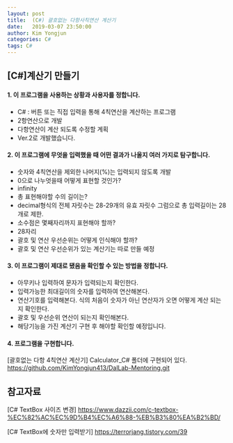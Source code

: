 ```yaml
---
layout: post
title:  (C#) 괄호없는 다항사칙연산 계산기
date:   2019-03-07 23:50:00
author: Kim Yongjun
categories: C#
tags: C#
---
```


## [C#]계산기 만들기

#### 1. 이 프로그램을 사용하는 상황과 사용자를 정합니다.
- C# : 버튼 또는 직접 입력을 통해 4칙연산을 계산하는 프로그램
- 2항연산으로 개발
- 다항연산이 계산 되도록 수정할 계획 
 - Ver.2로 개발했습니다.

#### 2. 이 프로그램에 무엇을 입력했을 때 어떤 결과가 나올지 여러 가지로 탐구합니다.
- 숫자와 4칙연산을 제외한 나머지(%)는 입력되지 않도록 개발
- 0으로 나누엇을때 어떻게 표현할 것인가?
 - infinity
- 총 표현해야할 수의 길이는? 
 - decimal형식의 전체 자릿수는 28-29개의 유효 자릿수 그럼으로 총 입력길이는 28개로 제한.
- 소수점은 몇째자리까지 표현해야 할까? 
 - 28자리
- 괄호 및 연산 우선순위는 어떻게 인식해야 할까?
 - 괄호 및 연산 우선순위가 있는 계산기는 따로 만들 예정

#### 3. 이 프로그램이 제대로 됐음을 확인할 수 있는 방법을 정합니다.
- 아무키나 입력하여 문자가 입력되는지 확인한다.
- 입력가능한 최대길이의 숫자를 입력하여 연산해본다.
- 연산기호를 입력해본다. 식의 처음이 숫자가 아닌 연산자가 오면 어떻게 계산 되는지 확인한다.
- 괄호 및 우선순위 연산이 되는지 확인해본다.
 -  해당기능을 가진 계산기 구현 후 해야할 확인할 예정입니다.

#### 4. 프로그램을 구현합니다.
[괄호없는 다항 4칙연산 계산기] Calculator_C# 폴더에 구현되어 있다.
https://github.com/KimYongjun413/DalLab-Mentoring.git


## 참고자료
[C# TextBox 사이즈 변경] https://www.dazzii.com/c-textbox-%EC%82%AC%EC%9D%B4%EC%A6%88-%EB%B3%80%EA%B2%BD/

[C# TextBox에 숫자만 입력받기] https://terrorjang.tistory.com/39